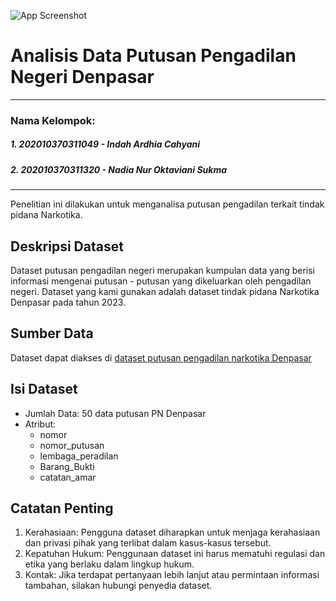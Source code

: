 
![App Screenshot](https://putusan3.mahkamahagung.go.id/public/frontend/images/logo.png)


# Analisis Data Putusan Pengadilan Negeri Denpasar

---
### Nama Kelompok: 
##### 1. 202010370311049 - Indah Ardhia Cahyani
##### 2. 202010370311320 - Nadia Nur Oktaviani Sukma
---

Penelitian ini dilakukan untuk menganalisa putusan pengadilan terkait tindak pidana Narkotika.
## Deskripsi Dataset
Dataset putusan pengadilan negeri merupakan kumpulan data yang berisi informasi mengenai putusan - putusan yang dikeluarkan oleh pengadilan negeri. Dataset yang kami gunakan adalah dataset tindak pidana Narkotika  Denpasar pada tahun 2023.  

## Sumber Data
Dataset dapat diakses di [dataset putusan pengadilan narkotika Denpasar ](https://drive.google.com/drive/folders/1scFSTA0sGcEJsAKVajmZtmDYRyQalNHF)
## Isi Dataset
* Jumlah Data: 50 data putusan PN Denpasar
* Atribut:
    - nomor
    - nomor_putusan
    - lembaga_peradilan
    - Barang_Bukti
    - catatan_amar

## Catatan Penting
1. Kerahasiaan: Pengguna dataset diharapkan untuk menjaga kerahasiaan dan privasi pihak yang terlibat dalam kasus-kasus tersebut.
2. Kepatuhan Hukum: Penggunaan dataset ini harus mematuhi regulasi dan etika yang berlaku dalam lingkup hukum.
3. Kontak: Jika terdapat pertanyaan lebih lanjut atau permintaan informasi tambahan, silakan hubungi penyedia dataset.
